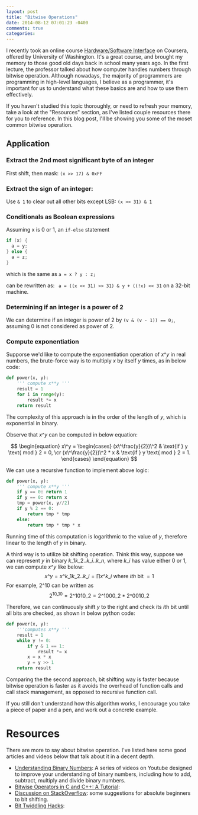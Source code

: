 ```yaml
---
layout: post
title: "Bitwise Operations"
date: 2014-08-12 07:01:23 -0400
comments: true
categories:
---
```

I recently took an online course [Hardware/Software Interface](https://class.coursera.org/hwswinterface-002) on Coursera, offered by University of Washington. It's a great course, and brought my memory to those good old days back in school many years ago. In the first lecture, the professor talked about how computer handles numbers through bitwise operation. Although nowadays, the majority of programmers are programming in high-level languages, I believe as a programmer, it's important for us to understand what these basics are and how to use them effectively.

If you haven't studied this topic thoroughly, or need to refresh your memory, take a look at the "Resources" section, as I've listed couple resources there for you to reference. In this blog post, I'll be showing you some of the moset common bitwise operation.

## Application

### Extract the 2nd most significant byte of an integer
First shift, then mask: `(x >> 17) & 0xFF`

### Extract the sign of an integer:
Use `& 1` to clear out all other bits except LSB: `(x >> 31) & 1`

### Conditionals as Boolean expressions
Assuming x is 0 or 1, an `if-else` statement
``` java
if (x) {
  a = y;
} else {
  a = z;
}
```
which is the same as `a = x ? y : z;`

can be rewritten as: ` a = ((x << 31) >> 31) & y + ((!x) << 31` on a 32-bit machine.

### Determining if an integer is a power of 2
We can determine if an integer is power of 2 by `(v & (v - 1)) == 0;`, assuming 0 is not considered as power of 2.

### Compute exponentiation
Supporse we'd like to compute the exponentiation operation of $x\^y$ in real numbers, the brute-force way is to multiply $x$ by itself $y$ times, as in below code:
```python
def power(x, y):
    ''' compute x**y '''
    result = 1
    for i in range(y):
        result *= x
    return result
```
The complexity of this approach is in the order of the length of $y$, which is exponential in binary.

Observe that $x\^y$ can be computed in below equation:

$$
\begin{equation}
  x\^y =
  \begin{cases}
  (x\^\frac{y}{2})\^2 & \text{if } y \text{ mod } 2 = 0, \cr
  (x\^\frac{y}{2})\^2 * x & \text{if } y \text{ mod } 2 = 1.
  \end{cases}
\end{equation}
$$

We can use a recursive function to implement above logic:
```python
def power(x, y):
    ''' compute x**y '''
    if y == 0: return 1
    if y == 0: return x
    tmp = power(x, y//2)
    if y % 2 == 0:
        return tmp * tmp
    else:
        return tmp * tmp * x
```
Running time of this computation is logarithmic to the value of $y$, therefore linear to the length of $y$ in binary.

A third way is to utilize bit shifting operation. Think this way, suppose we can represent $y$ in binary $k\_1k\_2..k\_i..k\_n$, where $k\_i$ has value either 0 or 1, we can compute $x\^y$ like below:
$$
x\^y = x\^{k\_1k\_2..k\_i} = \prod{x\^{k\_i}} \text{ where } ith \text{ bit } = 1
$$
For example, $2\^{10}$ can be written as
$$
2^{10\_{10}} = 2\^{1010\_2} = 2\^{1000\_2} * 2\^{0010\_2}
$$

Therefore, we can continuously shift $y$ to the right and check its $i$th bit until all bits are checked, as shown in below python code:
```python
def power(x, y):
    '''computes x**y '''
    result = 1
    while y != 0:
        if y & 1 == 1:
            result *= x
        x = x * x
        y = y >> 1
    return result
```

Comparing the the second approach, bit shifting way is faster because bitwise operation is faster as it avoids the overhead of function calls and call stack management, as opposed to recursive function call.

If you still don't understand how this algorithm works, I encourage you take a piece of paper and a pen, and work out a concrete example.

# Resources

There are more to say about bitwise operation. I've listed here some good articles and videos below that talk about it in a decent depth.

- [Understanding Binary Numbers](https://www.youtube.com/playlist?list=PL726AB973C6E39758): A series of videos on Youtube designed to improve your understanding of binary numbers, including how to add, subtract, multiply and divide binary numbers.
- [Bitwise Operators in C and C++: A Tutorial](http://www.cprogramming.com/tutorial/bitwise_operators.html):
- [Discussion on StackOverflow](http://stackoverflow.com/questions/141525/absolute-beginners-guide-to-bit-shifting): some suggestions for absolute beginners to bit shifting.
- [Bit Twiddling Hacks](https://graphics.stanford.edu/~seander/bithacks.html):
